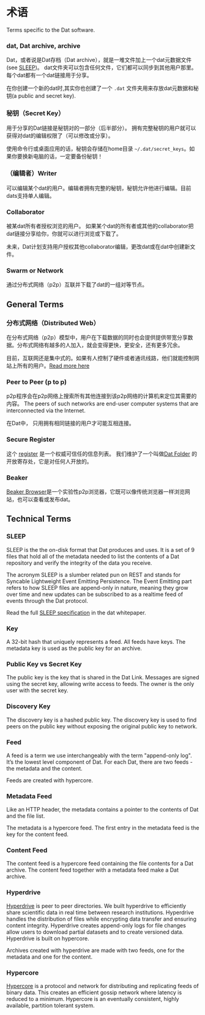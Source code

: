 # 术语

Terms specific to the Dat software.

### dat, Dat archive, archive

Dat，或者说是Dat存档（Dat archive），就是一堆文件加上一个dat元数据文件 (see [SLEEP](#sleep))。 dat文件夹可以包含任何文件，它们都可以同步到其他用户那里。 每个dat都有一个dat链接用于分享。

在你创建一个新的dat时,其实你也创建了一个 `.dat` 文件夹用来存放dat元数据和秘钥(a public and secret key).

### 秘钥（Secret Key）

用于分享的Dat链接是秘钥对的一部分（后半部分）。 拥有完整秘钥的用户就可以获得对dat的编辑权限了（可以修改或分享）。

使用命令行或桌面应用的话，秘钥会存储在home目录 `~/.dat/secret_keys`。如果你要换新电脑的话，一定要备份秘钥！

### （编辑者）Writer

可以编辑某个dat的用户。编辑者拥有完整的秘钥，秘钥允许他进行编辑。目前dats支持单人编辑。

### Collaborator

被某dat所有者授权浏览的用户。 如果某个dat的所有者或其他的collaborator把dat链接分享给你，你就可以进行浏览或下载了。

未来，Dat计划支持用户授权其他collaborator编辑，更改dat或在dat中创建新文件。

### Swarm or Network

通过分布式网络（p2p）互联并下载了dat的一组对等节点。

## General Terms

### 分布式网络（Distributed Web）

在分布式网络（p2p）模型中，用户在下载数据的同时也会提供提供带宽分享数据。分布式网络有越多的人加入，就会变得更快，更安全，还有更多冗余。

目前，互联网还是集中式的。如果有人控制了硬件或者通讯线路，他们就能控制网站上所有的用户。[Read more here](http://brewster.kahle.org/2015/08/11/locking-the-web-open-a-call-for-a-distributed-web-2/)
### Peer to Peer (p to p)

p2p程序会在p2p网络上搜索所有其他连接到该p2p网络的计算机来定位其需要的内容。 The peers of such networks are end-user computer systems that are interconnected via the Internet.

在Dat中， 只用拥有相同链接的用户才可能互相连接。

### Secure Register

这个 [register]( https://gds.blog.gov.uk/2015/09/01/registers-authoritative-lists-you-can-trust/) 是一个权威可信任的信息列表。 我们维护了一个叫做[Dat Folder](https://datproject.org) 的开放寄存处，它是对任何人开放的。

### Beaker

 [Beaker Browser](https://beakerbrowser.com/)是一个实验性p2p浏览器，它既可以像传统浏览器一样浏览网站，也可以查看或发布dat。

## Technical Terms

### SLEEP

SLEEP is the the on-disk format that Dat produces and uses. It is a set of 9 files that hold all of the metadata needed to list the contents of a Dat repository and verify the integrity of the data you receive.

The acronym SLEEP is a slumber related pun on REST and stands for Syncable Lightweight Event Emitting Persistence. The Event Emitting part refers to how SLEEP files are append-only in nature, meaning they grow over time and new updates can be subscribed to as a realtime feed of events through the Dat protocol.

Read the full [SLEEP specification](https://github.com/datproject/docs/blob/master/papers/dat-paper.md#3-sleep-specification) in the dat whitepaper.

### Key

A 32-bit hash that uniquely represents a feed. All feeds have keys. The metadata key is used as the public key for an archive.

### Public Key vs Secret Key

The public key is the key that is shared in the Dat Link. Messages are signed using the secret key, allowing write access to feeds. The owner is the only user with the secret key.

### Discovery Key

The discovery key is a hashed public key. The discovery key is used to find peers on the public key without exposing the original public key to network.

### Feed

A feed is a term we use interchangeably with the term "append-only log". It’s the lowest level component of Dat. For each Dat, there are two feeds - the metadata and the content.

Feeds are created with hypercore.

### Metadata Feed

Like an HTTP header, the metadata contains a pointer to the contents of Dat and the file list.

The metadata is a hypercore feed. The first entry in the metadata feed is the key for the content feed.

### Content Feed

The content feed is a hypercore feed containing the file contents for a Dat archive. The content feed together with a metadata feed make a Dat archive.

### Hyperdrive

[Hyperdrive](https://github.com/mafintosh/hyperdrive) is peer to peer directories. We built hyperdrive to efficiently share scientific data in real time between research institutions. Hyperdrive handles the distribution of files while encrypting data transfer and ensuring content integrity. Hyperdrive creates append-only logs for file changes allow users to download partial datasets and to create versioned data. Hyperdrive is built on hypercore.

Archives created with hyperdrive are made with two feeds, one for the metadata and one for the content.

### Hypercore

[Hypercore](https://github.com/mafintosh/hypercore) is a protocol and network for distributing and replicating feeds of binary data. This creates an efficient gossip network where latency is reduced to a minimum. Hypercore is an eventually consistent, highly available, partition tolerant system.
